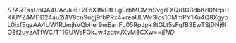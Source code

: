 $START$ssUnQA4UAcJu6+2FoX1fkGtLLg0rbMCMziSvgrFXQr8GBdbKrl0NqsHKiUYZAMDD24au2iAV8cn9ugj9fbPRx4+reaULWv3ics1CMmPY1Ku4Q8XgybL0ixfEgzAA4UW1RJmjhVQbher9mEarjFu05RpJp+8tGLt5sFgfB3EwTSjDNj6lO8f2uyzATfWC/T11GUWsFOkJw4zqtvJXyM8CXw==$END$